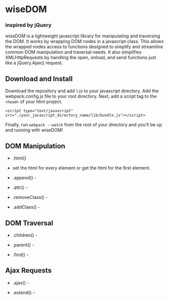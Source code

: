 # wiseDOM
### inspired by jQuery

wiseDOM is a lightweight javascript library for manipulating and traversing the DOM. It works by wrapping DOM nodes in a javascript class. This allows the wrapped nodes access to functions designed to simplify and streamline common DOM manipulation and traversal needs. It also simplifies XMLHttpRequests by handling the open, onload, and send functions just like a jQuery.Ajax() request.

## Download and Install

Download the repository and add ```lib``` to your javascript directory. Add the webpack.config.js file to your root directory. Next, add a script tag to the ```<head>``` of your html project.

```
<script type="text/javascript" src="./your_jacascript_directory_name/lib/bundle.js"></script>
```

Finally, run ```webpack --watch``` from the root of your directory and you'll be up and running with wiseDOM!

## DOM Manipulation

- .html()
* set the html for every element or get the html for the first element.

- .append() -

- .attr() -

- .removeClass() -

- .addClass() -


## DOM Traversal

- .children() -

- .parent() -

- .find() -

## Ajax Requests

- .ajax() -

- .extend() -
